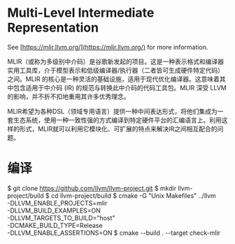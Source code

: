 # Multi-Level Intermediate Representation

See [https://mlir.llvm.org/](https://mlir.llvm.org/) for more information.

MLIR（或称为多级别中介码）是谷歌新发起的项目。这是一种表示格式和编译器实用工具库，介于模型表示和低级编译器/执行器（二者皆可生成硬件特定代码）之间。MLIR 的核心是一种灵活的基础设施，适用于现代优化编译器。这意味着其中包含适用于中介码 (IR) 的规范与转换此中介码的代码工具包。MLIR 深受 LLVM 的影响，并不折不扣地重用其许多优秀理念。


MLIR希望为各种DSL（领域专用语言）提供一种中间表达形式，将他们集成为一套生态系统，使用一种一致性强的方式编译到特定硬件平台的汇编语言上。利用这样的形式，MLIR就可以利用它模块化、可扩展的特点来解决IR之间相互配合的问题。

# 编译

$ git clone https://github.com/llvm/llvm-project.git
$ mkdir llvm-project/build
$ cd llvm-project/build
$ cmake -G "Unix Makefiles" ../llvm \
     -DLLVM_ENABLE_PROJECTS=mlir \
     -DLLVM_BUILD_EXAMPLES=ON \
     -DLLVM_TARGETS_TO_BUILD="host" \
     -DCMAKE_BUILD_TYPE=Release \
     -DLLVM_ENABLE_ASSERTIONS=ON 
$ cmake --build . --target check-mlir
